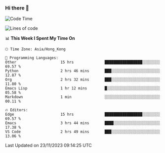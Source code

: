 ### Hi there 👋

<!--
**nicehiro/nicehiro** is a ✨ _special_ ✨ repository because its `README.md` (this file) appears on your GitHub profile.

Here are some ideas to get you started:

- 🔭 I’m currently working on ...
- 🌱 I’m currently learning ...
- 👯 I’m looking to collaborate on ...
- 🤔 I’m looking for help with ...
- 💬 Ask me about ...
- 📫 How to reach me: ...
- 😄 Pronouns: ...
- ⚡ Fun fact: ...
-->

<!--START_SECTION:waka-->
![Code Time](http://img.shields.io/badge/Code%20Time-88%20hrs%2012%20mins-blue)

![Lines of code](https://img.shields.io/badge/From%20Hello%20World%20I%27ve%20Written-2.6%20million%20lines%20of%20code-blue)

📊 **This Week I Spent My Time On** 

```text
🕑︎ Time Zone: Asia/Hong_Kong

💬 Programming Languages: 
Other                    15 hrs              █████████████████░░░░░░░░   69.57 % 
Python                   2 hrs 46 mins       ███░░░░░░░░░░░░░░░░░░░░░░   12.87 % 
Org                      2 hrs 32 mins       ███░░░░░░░░░░░░░░░░░░░░░░   11.80 % 
Emacs Lisp               1 hr 12 mins        █░░░░░░░░░░░░░░░░░░░░░░░░   05.58 % 
Markdown                 1 min               ░░░░░░░░░░░░░░░░░░░░░░░░░   00.11 % 

🔥 Editors: 
Edge                     15 hrs              █████████████████░░░░░░░░   69.57 % 
Emacs                    3 hrs 44 mins       ████░░░░░░░░░░░░░░░░░░░░░   17.38 % 
VS Code                  2 hrs 49 mins       ███░░░░░░░░░░░░░░░░░░░░░░   13.06 % 
```


 Last Updated on 23/11/2023 09:14:25 UTC
<!--END_SECTION:waka-->
